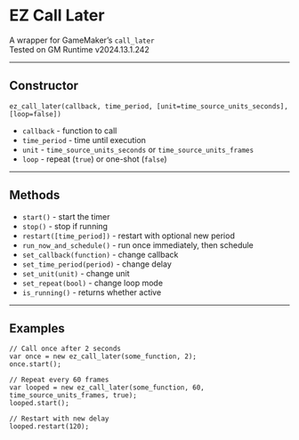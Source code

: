 # EZ Call Later

A wrapper for GameMaker’s `call_later`  
Tested on GM Runtime v2024.13.1.242

---

## Constructor

```gml
ez_call_later(callback, time_period, [unit=time_source_units_seconds], [loop=false])
```

* `callback` - function to call
* `time_period` - time until execution
* `unit` - `time_source_units_seconds` or `time_source_units_frames`
* `loop` - repeat (`true`) or one-shot (`false`)

---

## Methods

* `start()` - start the timer
* `stop()` - stop if running
* `restart([time_period])` - restart with optional new period
* `run_now_and_schedule()` - run once immediately, then schedule
* `set_callback(function)` - change callback
* `set_time_period(period)` - change delay
* `set_unit(unit)` - change unit
* `set_repeat(bool)` - change loop mode
* `is_running()` - returns whether active

---

## Examples

```gml
// Call once after 2 seconds
var once = new ez_call_later(some_function, 2);
once.start();

// Repeat every 60 frames
var looped = new ez_call_later(some_function, 60, time_source_units_frames, true);
looped.start();

// Restart with new delay
looped.restart(120);
```


